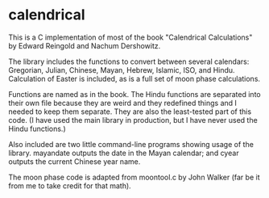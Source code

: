 # calendrical

This is a C implementation of most of the book "Calendrical Calculations"
by Edward Reingold and Nachum Dershowitz.

The library includes the functions to convert between several calendars:
Gregorian, Julian, Chinese, Mayan, Hebrew, Islamic, ISO, and Hindu.
Calculation of Easter is included, as is a full set of moon phase calculations.

Functions are named as in the book. The Hindu functions are separated into
their own file because they are weird and they redefined things and I needed
to keep them separate. They are also the least-tested part of this code.
(I have used the main library in production, but I have never used the Hindu
functions.)

Also included are two little command-line programs showing usage of the library.
mayandate outputs the date in the Mayan calendar; and cyear outputs the current
Chinese year name.

The moon phase code is adapted from moontool.c by John Walker (far be it from
me to take credit for that math).

